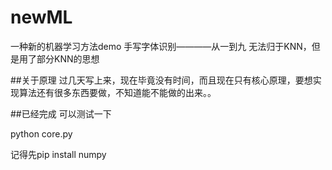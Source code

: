 # newML
一种新的机器学习方法demo
手写字体识别————从一到九
无法归于KNN，但是用了部分KNN的思想

##关于原理
过几天写上来，现在毕竟没有时间，而且现在只有核心原理，要想实现算法还有很多东西要做，不知道能不能做的出来。。

##已经完成
可以测试一下

python core.py



记得先pip install numpy